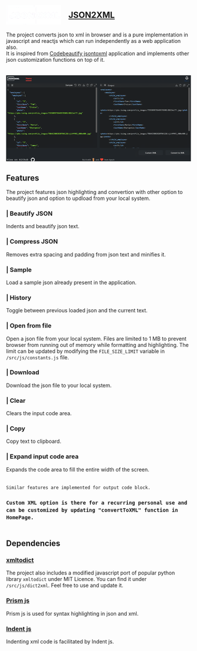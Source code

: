 # <div style='display:flex;flex-direction:row;align-items:center; column-gap:20px; font-weight:700; font-size:1.4rem;cursor:pointer;' ><img src="./src/media/logo.png" alt="drawing" width="150" /> <div>[JSON2XML](https://ayush1920.github.io/json2xml/)<div><div>

The project converts json to xml in browser and is a pure implementation in javascript and reactjs which can run independently as a web application also.\
It is inspired from [Codebeautify jsontoxml](https://codebeautify.org/jsontoxml#) application and implements other json customization functions on top of it.<br>
<br><br>
<img src="./preview_resource/website_preview.png" alt="drawing"/> 

## Features

The project features json highlighting and convertion with other option to beautify json and option to updload from your local system.<br>

### | Beautify JSON
Indents and beautify json text.<br>

### | Compress JSON
Removes extra spacing and padding from json text and minifies it.<br>

### | Sample
Load a sample json already present in the application.<br>

### | History
Toggle between previous loaded json and the current text.<br>

### | Open from file
Open a json file from your local system. Files are limited to 1 MB to prevent browser from running out of memory while formatting and highlighting. The limit can be updated by modifying the `FILE_SIZE_LIMIT` variable in `/src/js/constants.js` file.<br>

### | Download
Download the json file to your local system.<br>

### | Clear
Clears the input code area.<br>

### | Copy
Copy text to clipboard.<br>

### | Expand input code area
Expands the code area to fill the entire width of the screen.<br><br>

`Similar features are implemented for output code block.`
### `Custom XML option is there for a recurring personal use and can be customized by updating "convertToXML" function in HomePage.`<br><br>

## Dependencies


### [xmltodict](https://github.com/martinblech/xmltodict/blob/master/xmltodict.py)
The project also includes a modified javascript port of popular python library `xmltodict` under MIT Licence. You can find it under `/src/js/dict2xml`. Feel free to use and update it.

### [Prism js](https://prismjs.com/)
Prism js is used for syntax highlighting in json and xml.

### [Indent js](https://zebzhao.github.io/indent.js/)
Indenting xml code is facilitated by Indent js.
